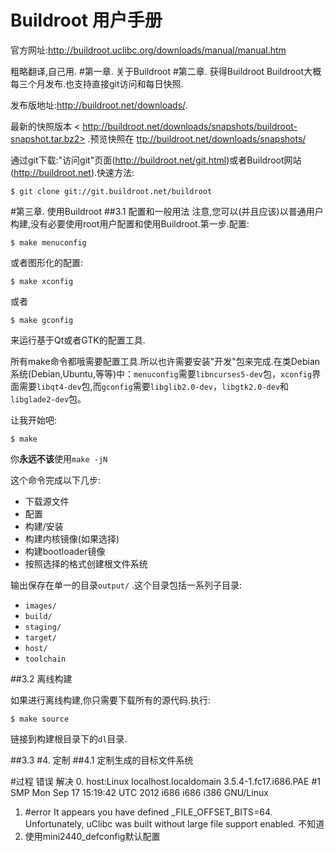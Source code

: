 # Buildroot 用户手册

官方网址:<http://buildroot.uclibc.org/downloads/manual/manual.htm>

粗略翻译,自己用.
#第一章. 关于Buildroot
#第二章. 获得Buildroot
Buildroot大概每三个月发布.也支持直接git访问和每日快照.

发布版地址:<http://buildroot.net/downloads/>.

最新的快照版本 < http://buildroot.net/downloads/snapshots/buildroot-snapshot.tar.bz2> .预览快照在 <ttp://buildroot.net/downloads/snapshots/>

通过git下载:"访问git"页面(<http://buildroot.net/git.html>)或者Buildroot网站(<http://buildroot.net>).快速方法:

`$ git clone git://git.buildroot.net/buildroot`

#第三章. 使用Buildroot
##3.1 配置和一般用法
注意,您可以(并且应该)以普通用户构建,没有必要使用root用户配置和使用Buildroot.第一步.配置:

`$ make menuconfig`

或者图形化的配置:

`$ make xconfig`

或者

`$ make gconfig`

来运行基于Qt或者GTK的配置工具.

所有make命令都哦需要配置工具.所以也许需要安装"开发"包来完成.在类Debian系统(Debian,Ubuntu,等等)中：`menuconfig`需要`libncurses5-dev`包，`xconfig`界面需要`libqt4-dev`包,而`gconfig`需要`libglib2.0-dev`，`libgtk2.0-dev`和`libglade2-dev`包。

让我开始吧:

`$ make`

你**永远不该**使用`make -jN`

这个命令完成以下几步:
* 下载源文件
* 配置
* 构建/安装
* 构建内核镜像(如果选择)
* 构建bootloader镜像
* 按照选择的格式创建根文件系统

输出保存在单一的目录`output/` .这个目录包括一系列子目录:
* `images/`
* `build/`
* `staging/`
* `target/`
* `host/`
* `toolchain`

##3.2 离线构建

如果进行离线构建,你只需要下载所有的源代码.执行:

`$ make source`

链接到构建根目录下的`dl`目录.

##3.3
#4. 定制
##4.1 定制生成的目标文件系统

#过程 错误 解决
0. host:Linux localhost.localdomain 3.5.4-1.fc17.i686.PAE #1 SMP Mon Sep 17 15:19:42 UTC 2012 i686 i686 i386 GNU/Linux
1. #error It appears you have defined _FILE_OFFSET_BITS=64. Unfortunately, uClibc was built without large file support enabled. 不知道
2. 使用mini2440_defconfig默认配置
